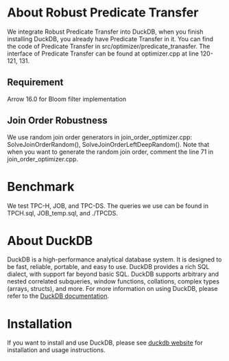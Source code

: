 # About Robust Predicate Transfer
We integrate Robust Predicate Transfer into DuckDB, when you finish installing DuckDB, you already have Predicate Transfer in it.
You can find the code of Predicate Transfer in src/optimizer/predicate_tranasfer. The interface of Predicate Transfer can be found at optimizer.cpp at line 120-121, 131.
## Requirement
Arrow 16.0 for Bloom filter implementation
## Join Order Robustness
We use random join order generators in join_order_optimizer.cpp: SolveJoinOrderRandom(), SolveJoinOrderLeftDeepRandom(). Note that when you want to generate the random join order, comment the line 71 in join_order_optimizer.cpp.

# Benchmark
We test TPC-H, JOB, and TPC-DS. The queries we use can be found in TPCH.sql, JOB_temp.sql, and ./TPCDS.

# About DuckDB
DuckDB is a high-performance analytical database system. It is designed to be fast, reliable, portable, and easy to use. DuckDB provides a rich SQL dialect, with support far beyond basic SQL. DuckDB supports arbitrary and nested correlated subqueries, window functions, collations, complex types (arrays, structs), and more. For more information on using DuckDB, please refer to the [DuckDB documentation](https://duckdb.org/docs/).

# Installation
If you want to install and use DuckDB, please see [duckdb website](https://www.duckdb.org) for installation and usage instructions.
